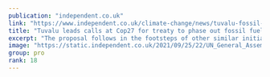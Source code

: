 ```yaml
---
publication: "independent.co.uk"
link: "https://www.independent.co.uk/climate-change/news/tuvalu-fossil-fuel-treaty-cop27-b2220224.html"
title: "Tuvalu leads calls at Cop27 for treaty to phase out fossil fuels"
excerpt: "The proposal follows in the footsteps of other similar initiatives to manage threats including nuclear weapons and landmines"
image: "https://static.independent.co.uk/2021/09/25/22/UN_General_Assembly_Tuvalu_51286.jpg?quality=75&width=1200&auto=webp"
group: pro
rank: 18
---
```

